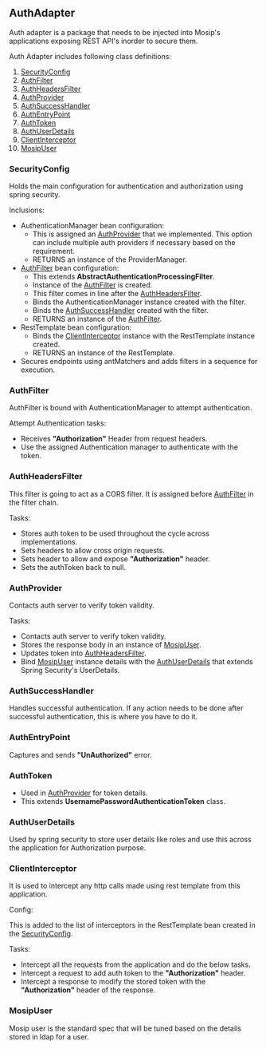 ## AuthAdapter
Auth adapter is a package that needs to be injected into Mosip's applications exposing REST API's inorder to secure them.

Auth Adapter includes following class definitions:
1. [SecurityConfig](#SecurityConfig)
2. [AuthFilter](#AuthFilter)
3. [AuthHeadersFilter](#AuthHeadersFilter)
4. [AuthProvider](#AuthProvider)
5. [AuthSuccessHandler](#AuthSuccessHandler)
6. [AuthEntryPoint](#AuthEntryPoint)
7. [AuthToken](#AuthToken)
8. [AuthUserDetails](#AuthUserDetails)
9. [ClientInterceptor](#ClientInterceptor)
10. [MosipUser](#MosipUser)


### SecurityConfig
Holds the main configuration for authentication and authorization using spring security.

Inclusions:
* AuthenticationManager bean configuration:
    * This is assigned an [AuthProvider](#AuthProvider) that we implemented. This option can include multiple auth providers if necessary based on the requirement.
    * RETURNS an instance of the ProviderManager.
* [AuthFilter](#AuthFilter) bean configuration:
    * This extends **AbstractAuthenticationProcessingFilter**.
    * Instance of the [AuthFilter](#AuthFilter) is created.
    * This filter comes in line after the [AuthHeadersFilter](#AuthHeadersFilter).
    * Binds the AuthenticationManager instance created with the filter.
    * Binds the [AuthSuccessHandler](#AuthSuccessHandler) created with the filter.
    * RETURNS an instance of the [AuthFilter](#AuthFilter).
* RestTemplate bean configuration:
    * Binds the [ClientInterceptor](#ClientInterceptor) instance with the RestTemplate instance created.
    * RETURNS an instance of the RestTemplate.
* Secures endpoints using antMatchers and adds filters in a sequence for execution.
 
### AuthFilter
AuthFilter is bound with AuthenticationManager to attempt authentication.

Attempt Authentication tasks:
* Receives **"Authorization"** Header from request headers.
* Use the assigned Authentication manager to authenticate with the token.

### AuthHeadersFilter
This filter is going to act as a CORS filter. It is assigned before [AuthFilter](#AuthFilter) in the filter chain.

Tasks:
* Stores auth token to be used throughout the cycle across implementations.
* Sets headers to allow cross origin requests.
* Sets header to allow and expose **"Authorization"** header.
* Sets the authToken back to null.

### AuthProvider
Contacts auth server to verify token validity.

Tasks:
* Contacts auth server to verify token validity.
* Stores the response body in an instance of [MosipUser](#MosipUser).
* Updates token into [AuthHeadersFilter](#AuthHeadersFilter).
* Bind [MosipUser](#MosipUser) instance details with the [AuthUserDetails](#AuthUserDetails) that extends Spring Security's UserDetails.

### AuthSuccessHandler
Handles successful authentication. If any action needs to be done after successful authentication, this is where you have to do it.

### AuthEntryPoint
Captures and sends **"UnAuthorized"** error.

### AuthToken
* Used in [AuthProvider](#AuthProvider) for token details.
* This extends **UsernamePasswordAuthenticationToken** class.

### AuthUserDetails
Used by spring security to store user details like roles and use this across the application for Authorization purpose.

### ClientInterceptor
It is used to intercept any http calls made using rest template from this application.

Config:

This is added to the list of interceptors in the RestTemplate bean created in the [SecurityConfig](#SecurityConfig).

Tasks:
* Intercept all the requests from the application and do the below tasks.
* Intercept a request to add auth token to the **"Authorization"** header.
* Intercept a response to modify the stored token with the **"Authorization"** header of the response.

### MosipUser
Mosip user is the standard spec that will be tuned based on the details stored in ldap for a user.